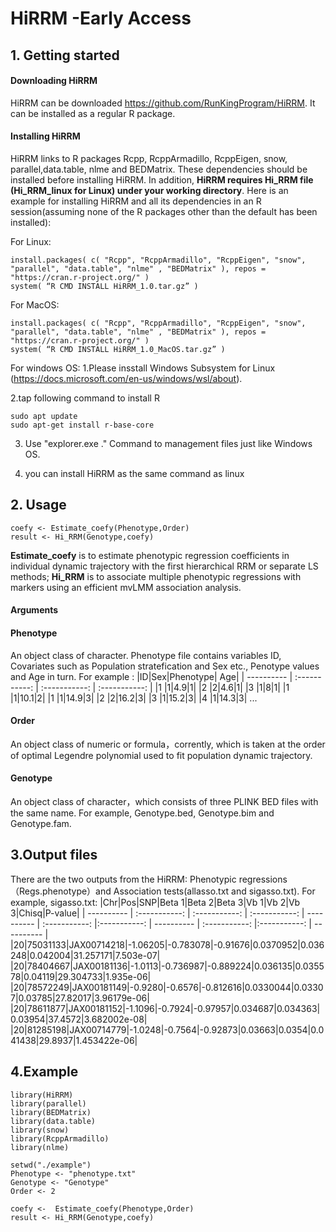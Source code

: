 # HiRRM -Early Access

## 1. Getting started
####	Downloading HiRRM
HiRRM can be downloaded https://github.com/RunKingProgram/HiRRM. It can be installed as a regular R package.
####	Installing HiRRM
HiRRM links to R packages Rcpp, RcppArmadillo, RcppEigen, snow, parallel,data.table, nlme and BEDMatrix. These dependencies should be installed before installing HiRRM. In addition, **HiRRM requires Hi_RRM file (Hi_RRM_linux for Linux) under your working directory**. Here is an example for installing HiRRM and all its dependencies in an R session(assuming none of the R packages other than the default has been installed):


For Linux:
```
install.packages( c( "Rcpp", "RcppArmadillo", "RcppEigen", "snow", "parallel", "data.table", "nlme" , "BEDMatrix" ), repos = "https://cran.r-project.org/" )
system( “R CMD INSTALL HiRRM_1.0.tar.gz” )
```

For MacOS:
```
install.packages( c( "Rcpp", "RcppArmadillo", "RcppEigen", "snow", "parallel", "data.table", "nlme" , "BEDMatrix" ), repos = "https://cran.r-project.org/" )
system( “R CMD INSTALL HiRRM_1.0_MacOS.tar.gz” )
```
For windows OS:
1.Please insstall Windows Subsystem for Linux (https://docs.microsoft.com/en-us/windows/wsl/about).

2.tap following command to install R 
```
sudo apt update
sudo apt-get install r-base-core
```
3. Use "explorer.exe ." Command to management files just like Windows OS.

4. you can install HiRRM as the same command as linux


## 2. Usage

```
coefy <- Estimate_coefy(Phenotype,Order) 
result <- Hi_RRM(Genotype,coefy)
```
**Estimate_coefy** is to estimate phenotypic regression coefficients in individual dynamic trajectory with the first hierarchical RRM or separate LS methods;
**Hi_RRM** is to associate multiple phenotypic regressions with markers using  an efficient mvLMM association analysis.

#### Arguments
#### Phenotype
An object class of character. Phenotype file contains variables ID, Covariates such as Population stratefication and Sex etc., Penotype values and Age in turn.
For example :
|ID|Sex|Phenotype| Age|
| ---------- | :-----------:  | :-----------: | :-----------: |
|1 |1|4.9|1|
|2 |2|4.6|1|
|3 |1|8|1|
|1 |1|10.1|2|
|1 |1|14.9|3|
|2 |2|16.2|3|
|3 |1|15.2|3|
|4 |1|14.3|3|
...

#### Order
An object class of numeric or formula，corrently,   which is taken at the order of optimal Legendre polynomial used to fit  population dynamic trajectory.


#### Genotype
An object class of character，which consists of three PLINK BED files with the same name. For example, Genotype.bed, Genotype.bim and Genotype.fam.


## 3.Output files
There are the two outputs from the HiRRM:  Phenotypic regressions（Regs.phenotype）and Association tests(allasso.txt and sigasso.txt).
For example, sigasso.txt:
|Chr|Pos|SNP|Beta 1|Beta 2|Beta 3|Vb 1|Vb 2|Vb 3|Chisq|P-value|
| ---------- | :-----------:  | :-----------: | :-----------: | ---------- | :-----------:  |:-----------: | ---------- | :-----------:  |:-----------: | ---------- | 
|20|75031133|JAX00714218|-1.06205|-0.783078|-0.91676|0.0370952|0.036248|0.042004|31.257171|7.503e-07|
|20|78404667|JAX00181136|-1.0113|-0.736987|-0.889224|0.036135|0.035578|0.04119|29.304733|1.935e-06|
|20|78572249|JAX00181149|-0.9280|-0.6576|-0.812616|0.0330044|0.03307|0.03785|27.82017|3.96179e-06|
|20|78611877|JAX00181152|-1.1096|-0.7924|-0.97957|0.034687|0.034363|0.03954|37.4572|3.682002e-08|
|20|81285198|JAX00714779|-1.0248|-0.7564|-0.92873|0.03663|0.0354|0.041438|29.8937|1.453422e-06|

## 4.Example
```
library(HiRRM)
library(parallel)
library(BEDMatrix)
library(data.table)
library(snow)
library(RcppArmadillo)
library(nlme)

setwd("./example")
Phenotype <- "phenotype.txt"
Genotype <- "Genotype"
Order <- 2

coefy <-  Estimate_coefy(Phenotype,Order) 
result <- Hi_RRM(Genotype,coefy)



